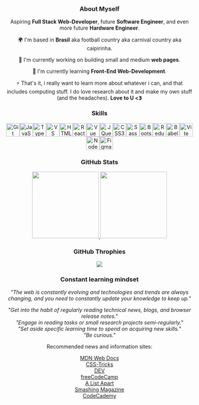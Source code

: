 <div align="center">
  
<a href="https://www.jirat.jp/">
  <img src="">
</a>

### About Myself

Aspiring **Full Stack Web-Developer**, future **Software Engineer**, and even more future **Hardware Engineer**.

🌍 I'm based in **Brasil** aka football country aka carnival country aka caipirinha.

🚀 I'm currently working on building small and medium **web pages**.

🧠 I'm currently learning **Front-End Web-Development**.

⚡ That's it, i really want to learn more about whatever i can, and that includes computing stuff. I do love research about it and make my own stuff (and the headaches). **Love to U <𝟯**

### Skills

<a href="https://git-scm.com/" target="_blank" rel="noreferrer"><img src="https://raw.githubusercontent.com/danielcranney/readme-generator/main/public/icons/skills/git-colored.svg" width="36" height="36" alt="Git" /></a><a href="https://developer.mozilla.org/en-US/docs/Web/JavaScript" target="_blank" rel="noreferrer"><img src="https://raw.githubusercontent.com/danielcranney/readme-generator/main/public/icons/skills/javascript-colored.svg" width="36" height="36" alt="JavaScript" /></a><a href="https://www.typescriptlang.org/" target="_blank" rel="noreferrer"><img src="https://raw.githubusercontent.com/danielcranney/readme-generator/main/public/icons/skills/typescript-colored.svg" width="36" height="36" alt="TypeScript" /></a><a href="https://code.visualstudio.com/" target="_blank" rel="noreferrer"><img src="https://raw.githubusercontent.com/danielcranney/readme-generator/main/public/icons/skills/visualstudiocode.svg" width="36" height="36" alt="VS Code" /></a><a href="https://developer.mozilla.org/en-US/docs/Glossary/HTML5" target="_blank" rel="noreferrer"><img src="https://raw.githubusercontent.com/danielcranney/readme-generator/main/public/icons/skills/html5-colored.svg" width="36" height="36" alt="HTML5" /></a><a href="https://reactjs.org/" target="_blank" rel="noreferrer"><img src="https://raw.githubusercontent.com/danielcranney/readme-generator/main/public/icons/skills/react-colored.svg" width="36" height="36" alt="React" /></a><a href="https://vuejs.org/" target="_blank" rel="noreferrer"><img src="https://raw.githubusercontent.com/danielcranney/readme-generator/main/public/icons/skills/vuejs-colored.svg" width="36" height="36" alt="Vue" /></a><a href="https://jquery.com/" target="_blank" rel="noreferrer"><img src="https://raw.githubusercontent.com/danielcranney/readme-generator/main/public/icons/skills/jquery-colored.svg" width="36" height="36" alt="JQuery" /></a><a href="https://www.w3.org/TR/CSS/#css" target="_blank" rel="noreferrer"><img src="https://raw.githubusercontent.com/danielcranney/readme-generator/main/public/icons/skills/css3-colored.svg" width="36" height="36" alt="CSS3" /></a><a href="https://sass-lang.com/" target="_blank" rel="noreferrer"><img src="https://raw.githubusercontent.com/danielcranney/readme-generator/main/public/icons/skills/sass-colored.svg" width="36" height="36" alt="Sass" /></a><a href="https://getbootstrap.com/" target="_blank" rel="noreferrer"><img src="https://raw.githubusercontent.com/danielcranney/readme-generator/main/public/icons/skills/bootstrap-colored.svg" width="36" height="36" alt="Bootstrap" /></a><a href="https://redux.js.org/" target="_blank" rel="noreferrer"><img src="https://raw.githubusercontent.com/danielcranney/readme-generator/main/public/icons/skills/redux-colored.svg" width="36" height="36" alt="Redux" /></a><a href="https://babeljs.io/" target="_blank" rel="noreferrer"><img src="https://raw.githubusercontent.com/danielcranney/readme-generator/main/public/icons/skills/babel-colored.svg" width="36" height="36" alt="Babel" /></a><a href="https://vitejs.dev/" target="_blank" rel="noreferrer"><img src="https://raw.githubusercontent.com/danielcranney/readme-generator/main/public/icons/skills/vite-colored.svg" width="36" height="36" alt="Vite" /></a><a href="https://nodejs.org/en/" target="_blank" rel="noreferrer"><img src="https://raw.githubusercontent.com/danielcranney/readme-generator/main/public/icons/skills/nodejs-colored.svg" width="36" height="36" alt="NodeJS" /></a><a href="https://www.figma.com/" target="_blank" rel="noreferrer"><img src="https://raw.githubusercontent.com/danielcranney/readme-generator/main/public/icons/skills/figma-colored.svg" width="36" height="36" alt="Figma" /></a>

### GitHub Stats

<a href="https://github.com/aogosto">
<img height="180em" src="https://github-readme-stats.vercel.app/api?username=aogosto&show_icons=true&theme=github_dark&include_all_commits=true&count_private=true">
<img height="180em" src="https://github-readme-stats.vercel.app/api/top-langs/?username=aogosto&layout=compact&langs_count=16&theme=github_dark">
</a>

### GitHub Throphies

![](https://github-profile-trophy.vercel.app/?username=aogosto&theme=darkhub&no-frame=false&no-bg=true&margin-w=4)

### Constant learning mindset

_"The web is constantly evolving and technologies and trends are always changing, and you need to constantly update your knowledge to keep up."_

_"Get into the habit of regularly reading technical news, blogs, and browser release notes."_  
_"Engage in reading tasks or small research projects semi-regularly."_  
_"Set aside specific learning time to spend on acquiring new skills."_  
_"Be curious."_

Recommended news and information sites:

[MDN Web Docs](https://developer.mozilla.org/)  
[CSS-Tricks](https://css-tricks.com/)  
[DEV](https://dev.to/)  
[freeCodeCamp](https://www.freecodecamp.org/)  
[A List Apart](https://alistapart.com/)  
[Smashing Magazine](https://www.smashingmagazine.com/)  
[CodeCademy](https://www.codecademy.com/)

</div>
